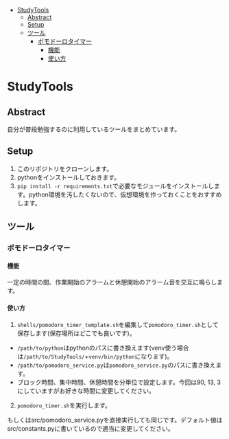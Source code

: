 - [StudyTools](#studytools)
  - [Abstract](#abstract)
  - [Setup](#setup)
  - [ツール](#ツール)
    - [ポモドーロタイマー](#ポモドーロタイマー)
      - [機能](#機能)
      - [使い方](#使い方)


# StudyTools
## Abstract
自分が普段勉強するのに利用しているツールをまとめています。
## Setup
1. このリポジトリをクローンします。
2. pythonをインストールしておきます。
3. `pip install -r requirements.txt`で必要なモジュールをインストールします。python環境を汚したくないので、仮想環境を作っておくことをおすすめします。
## ツール
### ポモドーロタイマー
#### 機能
一定の時間の間、作業開始のアラームと休憩開始のアラーム音を交互に鳴らします。
#### 使い方
1. `shells/pomodoro_timer_template.sh`を編集して`pomodoro_timer.sh`として保存します(保存場所はどこでも良いです)。
  - `/path/to/python`はpythonのパスに書き換えます(venv使う場合は`/path/to/StudyTools/`+`venv/bin/python`になります)。
  - `/path/to/pomodoro_service.py`は`pomodoro_service.py`のパスに書き換えます。
  - ブロック時間、集中時間、休憩時間を分単位で設定します。今回は90, 13, 3にしていますがお好きな時間に変更してください。
2. `pomodoro_timer.sh`を実行します。

もしくはsrc/pomodoro_service.pyを直接実行しても同じです。デフォルト値はsrc/constants.pyに書いているので適当に変更してください。